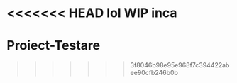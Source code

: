 <<<<<<< HEAD
lol WIP inca
=======
# Proiect-Testare
>>>>>>> 3f8046b98e95e968f7c394422abee90cfb246b0b
